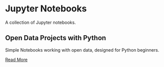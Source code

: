 # Jupyter Notebooks

A collection of Jupyter notebooks.

## Open Data Projects with Python

Simple Notebooks working with open data, designed for Python beginners.

[Read More](opendataprojects/README.md)
